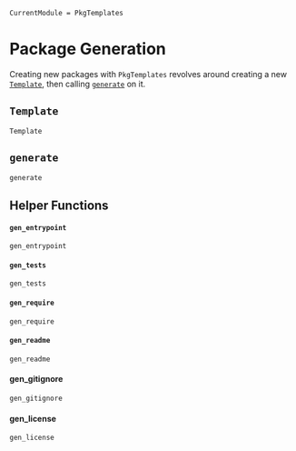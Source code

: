 ```@meta
CurrentModule = PkgTemplates
```

# Package Generation

Creating new packages with `PkgTemplates` revolves around creating a new
[`Template`](@ref), then calling [`generate`](@ref) on it.

## `Template`

```@docs
Template
```

## `generate`

```@docs
generate
```

## Helper Functions

#### `gen_entrypoint`

```@docs
gen_entrypoint
```

#### `gen_tests`

```@docs
gen_tests
```

#### `gen_require`

```@docs
gen_require
```

#### `gen_readme`

```@docs
gen_readme
```

#### gen_gitignore

```@docs
gen_gitignore
```

#### gen_license
```@docs
gen_license
```
